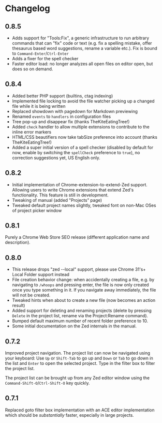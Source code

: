 Changelog
=========

0.8.5
-----

* Adds support for "Tools:Fix", a generic infrastructure to run arbitrary commands that can "fix" code or text (e.g. fix a spelling mistake, offer thesaurus based word suggestions, rename a variable etc.). Fix is bound to `Command-Enter`/`Ctrl-Enter`
* Adds a fixer for the spell checker
* Faster editor load: no longer analyzes all open files on editor open, but does so on demand.

0.8.4
-----
* Added better PHP support (builtins, ctag indexing)
* Implemented file locking to avoid the file watcher picking up a changed file while it is being written
* Replaced showdown with pagedown for Markdown previewing
* Renamed `events` to `handlers` in configuration files
* Tree pop-up and disappear fix (thanks TheKiteEatingTree!)
* Added `check` handler to allow multiple extensions to contribute to the inline error markers
* HTML/CSS beautifiers now take tabSize preference into account (thanks TheKiteEatingTree!)
* Added a super initial version of a spell checker (disabled by default for now, enable by switching the `spellCheck` preference to `true`), no correction suggestions yet, US English only.

0.8.2
-----
* Initial implementation of Chrome-extension-to-extend-Zed support. Allowing users to write Chrome extensions that extend Zed's functionality. This feature is still in development.
* Tweaking of manual (added "Projects" page)
* Tweaked default project names slightly, tweaked font on non-Mac OSes of project picker window

0.8.1
-----
Purely a Chrome Web Store SEO release (different application name and description).

0.8.0
-----
* This release drops "zed --local" support, please use Chrome 31's+ Local Folder support instead
* File creation behavior change: when accidentally creating a file, e.g. by navigating to `/whoops` and pressing enter, the file is now only created once you type something in it. If you navigate away immediately, the file will not be created.
* Tweaked hints when about to create a new file (now becomes an action result)
* Added support for deleting and renaming projects (delete by pressing `Delete` in the project list, rename via the Project:Rename command).
* Bumped default maximum number of recent folder preference to 10.
* Some initial documentation on the Zed internals in the manual.

0.7.2
-----
Improved project navigation. The project list can now be navigated using your keyboard: Use `Up` or `Shift-Tab` to go up and `Down` or `Tab` to go down in the list and `Enter` to open the selected project. Type in the filter box to filter the project list.

The project list can be brought up from any Zed editor window using the `Command-Shift-O`/`Ctrl-Shift-O` key quickly.

0.7.1
-----
Replaced goto filter box implementation with an ACE editor implementation which should be _substantially_ faster, especially in large projects.